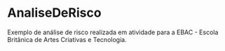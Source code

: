 # AnaliseDeRisco
Exemplo de análise de risco realizada em atividade para a EBAC - Escola Britânica de Artes Criativas e Tecnologia.
